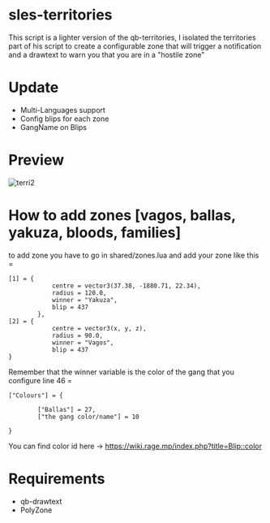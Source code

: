 # sles-territories
This script is a lighter version of the qb-territories, I isolated the territories part of his script to create a configurable zone that will trigger a notification and a drawtext to warn you that you are in a "hostile zone"


# Update

- Multi-Languages support
- Config blips for each zone
- GangName on Blips

# Preview

![terri2](https://github.com/SLESGT/sles-territories/assets/151367115/bee3675a-7488-4fd4-8679-96cb8ee4521d)


# How to add zones [vagos, ballas, yakuza, bloods, families]

to add zone you have to go in shared/zones.lua and add your zone like this =
```
[1] = {
            centre = vector3(37.38, -1880.71, 22.34),
            radius = 120.0,
            winner = "Yakuza",
            blip = 437
        },
[2] = {
            centre = vector3(x, y, z),
            radius = 90.0,
            winner = "Vagos",
            blip = 437
}
```

Remember that the winner variable is the color of the gang that you configure line 46 =

```
["Colours"] = {

        ["Ballas"] = 27,
        ["the gang color/name"] = 10

}
```
You can find color id here -> https://wiki.rage.mp/index.php?title=Blip::color

# Requirements

- qb-drawtext
- PolyZone


